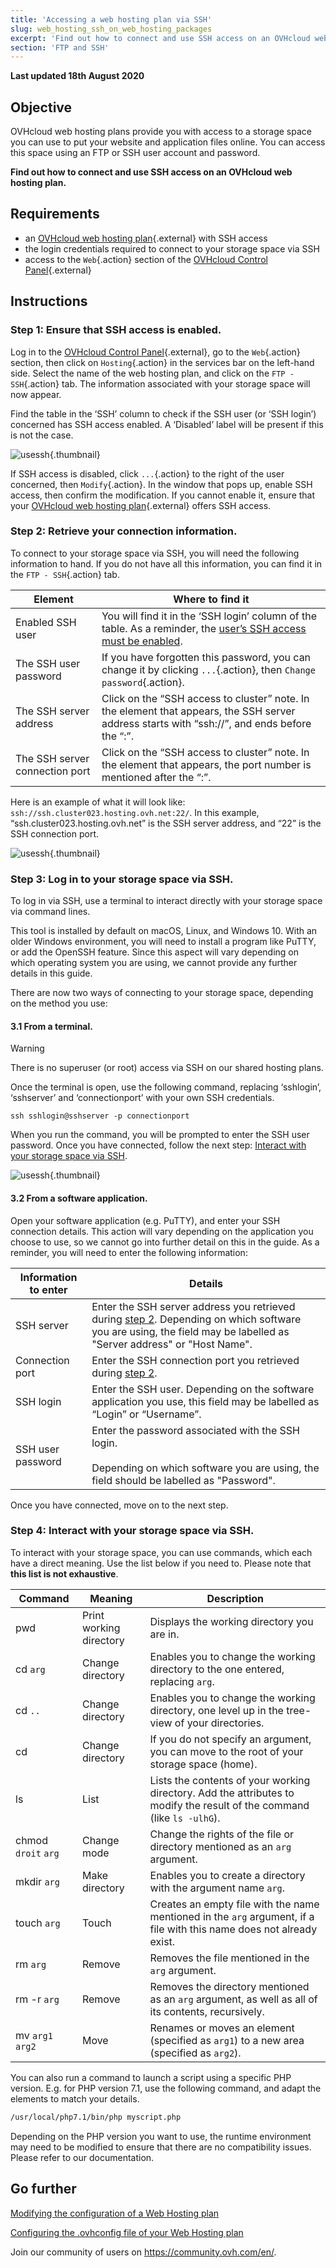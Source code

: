 ```yaml
---
title: 'Accessing a web hosting plan via SSH'
slug: web_hosting_ssh_on_web_hosting_packages
excerpt: 'Find out how to connect and use SSH access on an OVHcloud web hosting plan'
section: 'FTP and SSH'
---
```


**Last updated 18th August 2020**

## Objective

OVHcloud web hosting plans provide you with access to a storage space you can use to put your website and application files online. You can access this space using an FTP or SSH user account and password.

**Find out how to connect and use SSH access on an OVHcloud web hosting plan.**

## Requirements

- an [OVHcloud web hosting plan](https://www.ovh.co.uk/web-hosting/){.external} with SSH access
- the login credentials required to connect to your storage space via SSH
- access to the `Web`{.action} section of the [OVHcloud Control Panel](https://www.ovh.com/auth/?action=gotomanager){.external}

## Instructions

### Step 1: Ensure that SSH access is enabled.

Log in to the [OVHcloud Control Panel](https://www.ovh.com/auth/?action=gotomanager){.external}, go to the `Web`{.action} section, then click on `Hosting`{.action} in the services bar on the left-hand side. Select the name of the web hosting plan, and click on the `FTP - SSH`{.action} tab. The information associated with your storage space will now appear. 

Find the table in the ‘SSH’ column to check if the SSH user (or ‘SSH login’) concerned has SSH access enabled. A ‘Disabled’ label will be present if this is not the case.

![usessh](images/use-ssh-step1.png){.thumbnail}

If SSH access is disabled, click `...`{.action} to the right of the user concerned, then `Modify`{.action}. In the window that pops up, enable SSH access, then confirm the modification. If you cannot enable it, ensure that your [OVHcloud web hosting plan](https://www.ovh.co.uk/web-hosting/){.external} offers SSH access.

### Step 2: Retrieve your connection information.

To connect to your storage space via SSH, you will need the following information to hand. If you do not have all this information, you can find it in the `FTP - SSH`{.action} tab.

|Element|Where to find it|
|---|---|
|Enabled SSH user|You will find it in the ‘SSH login’ column of the table. As a reminder, the [user’s SSH access must be enabled](./#step-1-ensure-that-ssh-access-is-enabled).|
|The SSH user password|If you have forgotten this password, you can change it by clicking `...`{.action}, then `Change password`{.action}.|
|The SSH server address|Click on the “SSH access to cluster” note. In the element that appears, the SSH server address starts with “ssh://”, and ends before the “:”.|
|The SSH server connection port|Click on the “SSH access to cluster” note. In the element that appears, the port number is mentioned after the “:”.|

Here is an example of what it will look like: `ssh://ssh.cluster023.hosting.ovh.net:22/`. In this example, “ssh.cluster023.hosting.ovh.net” is the SSH server address, and “22” is the SSH connection port.

![usessh](images/use-ssh-step2.png){.thumbnail}

### Step 3: Log in to your storage space via SSH.

To log in via SSH, use a terminal to interact directly with your storage space via command lines. 

This tool is installed by default on macOS, Linux, and Windows 10. With an older Windows environment, you will need to install a program like PuTTY, or add the OpenSSH feature. Since this aspect will vary depending on which operating system you are using, we cannot provide any further details in this guide.

There are now two ways of connecting to your storage space, depending on the method you use:

#### 3.1 From a terminal.

> [!warning]
> There is no superuser (or root) access via SSH on our shared hosting plans.

Once the terminal is open, use the following command, replacing ‘sshlogin’, ‘sshserver’ and ‘connectionport’ with your own SSH credentials. 

```ssh
ssh sshlogin@sshserver -p connectionport
```

When you run the command, you will be prompted to enter the SSH user password. Once you have connected, follow the next step: [Interact with your storage space via SSH](./step-4-interact-with-your-storage-space-via-ssh_1).

![usessh](images/use-ssh-step3.png){.thumbnail}

#### 3.2 From a software application.

Open your software application (e.g. PuTTY), and enter your SSH connection details. This action will vary depending on the application you choose to use, so we cannot go into further detail on this in the guide. As a reminder, you will need to enter the following information:

|Information to enter|Details|
|---|---|
|SSH server|Enter the SSH server address you retrieved during [step 2](./#step-2-retrieve-your-connection-information). Depending on which software you are using, the field may be labelled as "Server address" or "Host Name".|
|Connection port|Enter the SSH connection port you retrieved during [step 2](./#step-2-retrieve-your-connection-information).|
|SSH login|Enter the SSH user. Depending on the software application you use, this field may be labelled as “Login” or “Username”.|
|SSH user password|Enter the password associated with the SSH login.<br><br> Depending on which software you are using, the field should be labelled as "Password".|

Once you have connected, move on to the next step.

### Step 4: Interact with your storage space via SSH.

To interact with your storage space, you can use commands, which each have a direct meaning. Use the list below if you need to. Please note that **this list is not exhaustive**.

|Command|Meaning|Description| 
|---|---|---|
|pwd|Print working directory|Displays the working directory you are in.| 
|cd `arg`|Change directory|Enables you to change the working directory to the one entered, replacing `arg`.|
|cd `..`|Change directory|Enables you to change the working directory, one level up in the tree-view of your directories.|
|cd|Change directory|If you do not specify an argument, you can move to the root of your storage space (home).|
|ls|List|Lists the contents of your working directory. Add the attributes to modify the result of the command (like `ls -ulhG`).| 
|chmod `droit` `arg`|Change mode|Change the rights of the file or directory mentioned as an `arg` argument.| 
|mkdir `arg`|Make directory|Enables you to create a directory with the argument name `arg`.| 
|touch `arg`|Touch|Creates an empty file with the name mentioned in the `arg` argument, if a file with this name does not already exist.|
|rm `arg`|Remove|Removes the file mentioned in the `arg` argument.| 
|rm -r `arg`|Remove|Removes the directory mentioned as an `arg` argument, as well as all of its contents, recursively.| 
|mv `arg1` `arg2`|Move|Renames or moves an element (specified as `arg1`) to a new area (specified as `arg2`).| 

You can also run a command to launch a script using a specific PHP version. E.g. for PHP version 7.1, use the following command, and adapt the elements to match your details.

```sh
/usr/local/php7.1/bin/php myscript.php
```

Depending on the PHP version you want to use, the runtime environment may need to be modified to ensure that there are no compatibility issues. Please refer to our documentation.

## Go further

[Modifying the configuration of a Web Hosting plan](../modify_your_web_hosting_systems_runtime_environment/)

[Configuring the .ovhconfig file of your Web Hosting plan](../configuring-file-ovhconfig/)

Join our community of users on <https://community.ovh.com/en/>.

